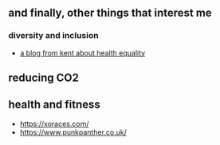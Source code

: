 ## and finally, other things that interest me
### diversity and inclusion
* [a blog from kent about health equality](https://kenthealthinequalityuk.wordpress.com/2023/08/29/reducing-inequality-and-variations/)

## reducing CO2

## health and fitness
* https://xoraces.com/
* https://www.punkpanther.co.uk/